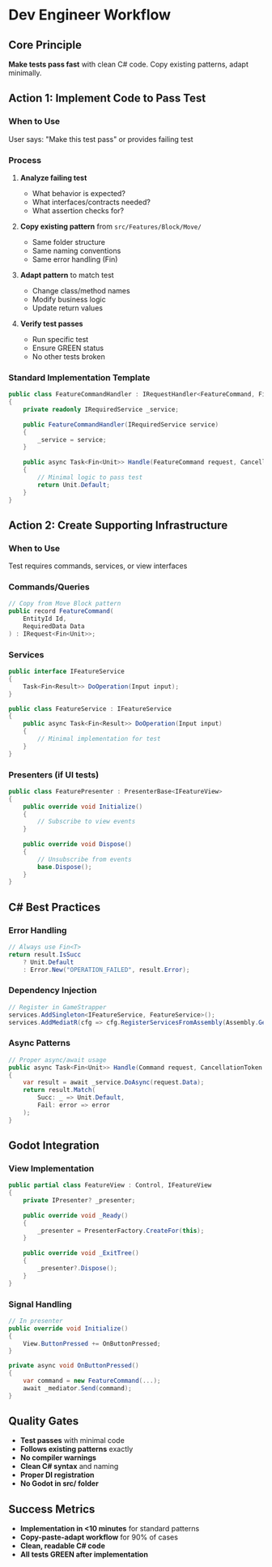 # Dev Engineer Workflow

## Core Principle

**Make tests pass fast** with clean C# code. Copy existing patterns, adapt minimally.

## Action 1: Implement Code to Pass Test

### When to Use
User says: "Make this test pass" or provides failing test

### Process
1. **Analyze failing test**
   - What behavior is expected?
   - What interfaces/contracts needed?
   - What assertion checks for?

2. **Copy existing pattern** from `src/Features/Block/Move/`
   - Same folder structure
   - Same naming conventions
   - Same error handling (Fin<T>)

3. **Adapt pattern** to match test
   - Change class/method names
   - Modify business logic
   - Update return values

4. **Verify test passes**
   - Run specific test
   - Ensure GREEN status
   - No other tests broken

### Standard Implementation Template
```csharp
public class FeatureCommandHandler : IRequestHandler<FeatureCommand, Fin<Unit>>
{
    private readonly IRequiredService _service;
    
    public FeatureCommandHandler(IRequiredService service)
    {
        _service = service;
    }
    
    public async Task<Fin<Unit>> Handle(FeatureCommand request, CancellationToken ct)
    {
        // Minimal logic to pass test
        return Unit.Default;
    }
}
```

## Action 2: Create Supporting Infrastructure

### When to Use
Test requires commands, services, or view interfaces

### Commands/Queries
```csharp
// Copy from Move Block pattern
public record FeatureCommand(
    EntityId Id,
    RequiredData Data
) : IRequest<Fin<Unit>>;
```

### Services
```csharp
public interface IFeatureService
{
    Task<Fin<Result>> DoOperation(Input input);
}

public class FeatureService : IFeatureService
{
    public async Task<Fin<Result>> DoOperation(Input input)
    {
        // Minimal implementation for test
    }
}
```

### Presenters (if UI tests)
```csharp
public class FeaturePresenter : PresenterBase<IFeatureView>
{
    public override void Initialize()
    {
        // Subscribe to view events
    }
    
    public override void Dispose()
    {
        // Unsubscribe from events
        base.Dispose();
    }
}
```

## C# Best Practices

### Error Handling
```csharp
// Always use Fin<T>
return result.IsSucc 
    ? Unit.Default
    : Error.New("OPERATION_FAILED", result.Error);
```

### Dependency Injection
```csharp
// Register in GameStrapper
services.AddSingleton<IFeatureService, FeatureService>();
services.AddMediatR(cfg => cfg.RegisterServicesFromAssembly(Assembly.GetExecutingAssembly()));
```

### Async Patterns
```csharp
// Proper async/await usage
public async Task<Fin<Unit>> Handle(Command request, CancellationToken ct)
{
    var result = await _service.DoAsync(request.Data);
    return result.Match(
        Succ: _ => Unit.Default,
        Fail: error => error
    );
}
```

## Godot Integration

### View Implementation
```csharp
public partial class FeatureView : Control, IFeatureView
{
    private IPresenter? _presenter;
    
    public override void _Ready()
    {
        _presenter = PresenterFactory.CreateFor(this);
    }
    
    public override void _ExitTree()
    {
        _presenter?.Dispose();
    }
}
```

### Signal Handling
```csharp
// In presenter
public override void Initialize()
{
    View.ButtonPressed += OnButtonPressed;
}

private async void OnButtonPressed()
{
    var command = new FeatureCommand(...);
    await _mediator.Send(command);
}
```

## Quality Gates

- **Test passes** with minimal code
- **Follows existing patterns** exactly
- **No compiler warnings**
- **Clean C# syntax** and naming
- **Proper DI registration**
- **No Godot in src/ folder**

## Success Metrics

- **Implementation in <10 minutes** for standard patterns
- **Copy-paste-adapt workflow** for 90% of cases
- **Clean, readable C# code**
- **All tests GREEN after implementation**